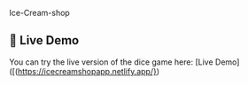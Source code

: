 I c e - C r e a m-shop 

## 🔗 Live Demo
You can try the live version of the dice game here: [Live Demo]([(https://icecreamshopapp.netlify.app/}) 

 
 
